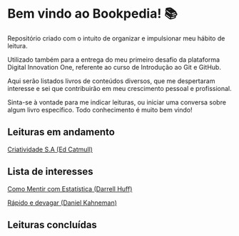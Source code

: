 # Bem vindo ao Bookpedia! :books:

Repositório criado com o intuito de organizar e impulsionar meu hábito de leitura.

Utilizado também para a entrega do meu primeiro desafio da plataforma Digital Innovation One, referente ao curso de Introdução ao Git e GitHub.

Aqui serão listados livros de conteúdos diversos, que me despertaram interesse e sei que contribuirão em meu crescimento pessoal e profissional.

Sinta-se à vontade para me indicar leituras, ou iniciar uma conversa sobre algum livro específico. Todo conhecimento é muito bem vindo!

## Leituras em andamento

[Criatividade S.A (Ed Catmull)](https://www.google.com.br/books/edition/Criatividade_S_A/BM1TBQAAQBAJ?hl=pt-BR&gbpv=0)



## Lista de interesses

[Como Mentir com Estatística (Darrell Huff)](https://www.google.com.br/books/edition/Como_mentir_com_estat%C3%ADstica/6UQlDAAAQBAJ?hl=pt-BR&gbpv=0)

[Rápido e devagar (Daniel Kahneman)](https://www.google.com.br/books/edition/R%C3%A1pido_e_devagar/d3FloqhQHgQC?hl=pt-BR&gbpv=0)

## Leituras concluídas

